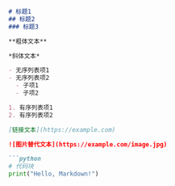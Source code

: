 ```markdown
# 标题1
## 标题2
### 标题3

**粗体文本**

*斜体文本*

- 无序列表项1
- 无序列表项2
  - 子项1
  - 子项2

1. 有序列表项1
2. 有序列表项2

[链接文本](https://example.com)

![图片替代文本](https://example.com/image.jpg)

```python
# 代码块
print("Hello, Markdown!")
```
